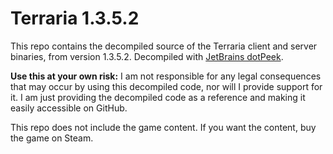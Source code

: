 Terraria 1.3.5.2
=====

This repo contains the decompiled source of the Terraria client and server binaries, from version 1.3.5.2. Decompiled with [JetBrains dotPeek](https://www.jetbrains.com/decompiler/). 

**Use this at your own risk:** I am not responsible for any legal consequences that may occur by using this decompiled code, nor will I provide support for it.
I am just providing the decompiled code as a reference and making it easily accessible on GitHub.

This repo does not include the game content.
If you want the content, buy the game on Steam.
